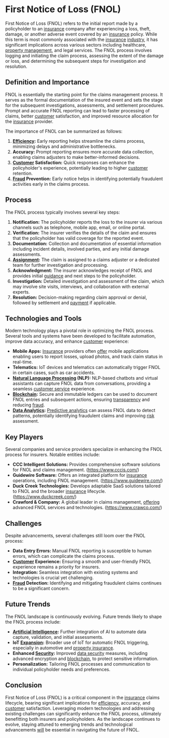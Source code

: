 # First Notice of Loss (FNOL)

First Notice of Loss (FNOL) refers to the initial report made by a policyholder to an [insurance](../i/insurance.md) company after experiencing a loss, theft, damage, or another adverse event covered by an [insurance](../i/insurance.md) policy. While this term is most commonly associated with the [insurance](../i/insurance.md) [industry](../i/industry.md), it has significant implications across various sectors including healthcare, [property management](../p/property_management.md), and legal services. The FNOL process involves logging and initiating the claim process, assessing the extent of the damage or loss, and determining the subsequent steps for investigation and resolution. 

## Definition and Importance

FNOL is essentially the starting point for the claims management process. It serves as the formal documentation of the insured event and sets the stage for the subsequent investigations, assessments, and settlement procedures. Prompt and accurate FNOL reporting can lead to faster processing of claims, better [customer](../c/customer.md) satisfaction, and improved resource allocation for the [insurance](../i/insurance.md) provider.

The importance of FNOL can be summarized as follows:

1. **[Efficiency](../e/efficiency.md):** Early reporting helps streamline the claims process, minimizing delays and administrative bottlenecks.
2. **Accuracy:** Prompt reporting ensures more accurate data collection, enabling claims adjusters to make better-informed decisions.
3. **[Customer](../c/customer.md) Satisfaction:** Quick responses can enhance the policyholder's experience, potentially leading to higher [customer](../c/customer.md) retention.
4. **[Fraud](../f/fraud.md) Prevention:** Early notice helps in identifying potentially fraudulent activities early in the claims process.

## Process

The FNOL process typically involves several key steps:

1. **Notification:** The policyholder reports the loss to the insurer via various channels such as telephone, mobile app, email, or online portal.
2. **Verification:** The insurer verifies the details of the claim and ensures that the policyholder has valid coverage for the reported event.
3. **Documentation:** Collection and documentation of essential information including incident details, involved parties, and any initial damage assessments.
4. **[Assignment](../a/assignment.md):** The claim is assigned to a claims adjuster or a dedicated team for further investigation and processing.
5. **Acknowledgment:** The insurer acknowledges receipt of FNOL and provides initial [guidance](../g/guidance.md) and next steps to the policyholder.
6. **Investigation:** Detailed investigation and assessment of the claim, which may involve site visits, interviews, and collaboration with external experts.
7. **Resolution:** Decision-making regarding claim approval or denial, followed by settlement and [payment](../p/payment.md) if applicable.

## Technologies and Tools

Modern technology plays a pivotal role in optimizing the FNOL process. Several tools and systems have been developed to facilitate automation, improve data accuracy, and enhance [customer](../c/customer.md) experience:

- **Mobile Apps:** [Insurance](../i/insurance.md) providers often [offer](../o/offer.md) mobile applications enabling users to report losses, upload photos, and track claim status in real-time.
- **Telematics:** IoT devices and telematics can automatically trigger FNOL in certain cases, such as car accidents.
- **[Natural Language Processing](../n/natural_language_processing_(nlp)_in_trading.md) (NLP):** NLP-based chatbots and virtual assistants can capture FNOL data from conversations, providing a seamless [customer service](../c/customer_service.md) experience.
- **[Blockchain](../b/blockchain_in_trading.md):** Secure and immutable ledgers can be used to document FNOL entries and subsequent actions, ensuring [transparency](../t/transparency.md) and reducing [fraud](../f/fraud.md).
- **[Data Analytics](../d/data_analytics.md):** [Predictive analytics](../p/predictive_analytics.md) can assess FNOL data to detect patterns, potentially identifying fraudulent claims and improving [risk](../r/risk.md) assessment.

## Key Players

Several companies and service providers specialize in enhancing the FNOL process for insurers. Notable entities include:

- **CCC Intelligent Solutions:** Provides comprehensive software solutions for FNOL and claims management. (https://www.cccis.com/)
- **Guidewire Software:** Offers an integrated platform for [insurance](../i/insurance.md) operations, including FNOL management. (https://www.guidewire.com/)
- **Duck Creek Technologies:** Develops adaptable SaaS solutions tailored to FNOL and the broader [insurance](../i/insurance.md) lifecycle. (https://www.duckcreek.com/)
- **Crawford & Company:** A global leader in claims management, [offering](../o/offering.md) advanced FNOL services and technologies. (https://www.crawco.com/)

## Challenges

Despite advancements, several challenges still loom over the FNOL process:

- **Data Entry Errors:** Manual FNOL reporting is susceptible to human errors, which can complicate the claims process.
- **[Customer](../c/customer.md) Experience:** Ensuring a smooth and user-friendly FNOL experience remains a priority for insurers.
- **Integration:** Seamless integration with existing systems and technologies is crucial yet challenging.
- **[Fraud](../f/fraud.md) Detection:** Identifying and mitigating fraudulent claims continues to be a significant concern.

## Future Trends

The FNOL landscape is continuously evolving. Future trends likely to shape the FNOL process include:

- **[Artificial Intelligence](../a/artificial_intelligence_in_trading.md):** Further integration of AI to automate data capture, validation, and initial assessments.
- **IoT [Expansion](../e/expansion.md):** Broader use of IoT for automatic FNOL triggering, especially in automotive and [property insurance](../p/property_insurance.md).
- **Enhanced [Security](../s/security.md):** Improved [data security](../d/data_security_in_trading.md) measures, including advanced encryption and [blockchain](../b/blockchain_in_trading.md), to protect sensitive information.
- **Personalization:** Tailoring FNOL processes and communication to individual policyholder needs and preferences.

## Conclusion

First Notice of Loss (FNOL) is a critical component in the [insurance](../i/insurance.md) claims lifecycle, bearing significant implications for [efficiency](../e/efficiency.md), accuracy, and [customer](../c/customer.md) satisfaction. Leveraging modern technologies and addressing existing challenges can significantly enhance the FNOL process, ultimately benefitting both insurers and policyholders. As the landscape continues to evolve, staying attuned to emerging trends and technological advancements [will](../w/will.md) be essential in navigating the future of FNOL.